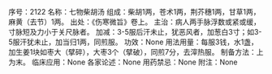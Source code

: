 序号：2122
名称：七物柴胡汤
组成：柴胡1两，苍术1两，荆芥穗1两，甘草1两，麻黄（去节）1两。
出处：《伤寒微旨》卷上。
主治：病人两手脉浮数或紧或缓，寸脉短及力小于关尺脉者。
加减：3-5服后汗未止，犹恶风者，加葱白3寸；如3-5服汗犹未止，加当归1两，同煎服。
功效：None
用法用量：每服3钱，水1盏，加生姜1块如枣大（擘碎），大枣3个（擘破），同煎7分，去滓热服。
制备方法：上为末。
临床应用：None
各家论述：None
用药禁忌：None
附注：None
